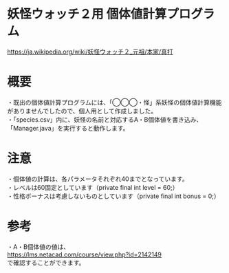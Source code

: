 # 妖怪ウォッチ２用 個体値計算プログラム
https://ja.wikipedia.org/wiki/妖怪ウォッチ２_元祖/本家/真打

# 概要
・既出の個体値計算プログラムには、「◯◯◯・怪」系妖怪の個体値計算機能がありませんでしたので、個人用として作成しました。<br>
・「species.csv」内に、妖怪の名前と対応するA・B個体値を書き込み、「Manager.java」を実行すると動作します。<br>

# 注意
・個体値の計算は、各パラメータそれぞれ40までとなっています。<br>
・レベルは60固定としています（private final int level = 60;）<br>
・性格ボーナスは考慮しないものとしています（private final int bonus = 0;）<br>

# 参考
・A・B個体値の値は、<br>
https://lms.netacad.com/course/view.php?id=2142149<br>
で確認することができます。
